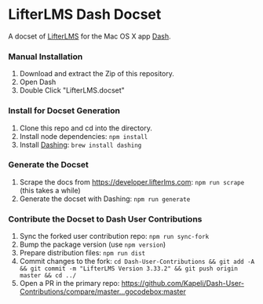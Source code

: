 LifterLMS Dash Docset
=====================

A docset of [LifterLMS](https://lifterlms.com) for the Mac OS X app [Dash](https://kapeli.com/dash).

### Manual Installation

1. Download and extract the Zip of this repository.
2. Open Dash
3. Double Click "LifterLMS.docset"

### Install for Docset Generation

1. Clone this repo and cd into the directory.
2. Install node dependencies: `npm install`
3. Install [Dashing](https://github.com/technosophos/dashing): `brew install dashing`

### Generate the Docset

1. Scrape the docs from https://developer.lifterlms.com: `npm run scrape` (this takes a while)
2. Generate the docset with Dashing: `npm run generate`

### Contribute the Docset to Dash User Contributions

1. Sync the forked user contribution repo: `npm run sync-fork`
2. Bump the package version (use `npm version`)
3. Prepare distribution files: `npm run dist`
4. Commit changes to the fork: `cd Dash-User-Contributions && git add -A && git commit -m "LifterLMS Version 3.33.2" && git push origin master && cd ../`
5. Open a PR in the primary repo: https://github.com/Kapeli/Dash-User-Contributions/compare/master...gocodebox:master

